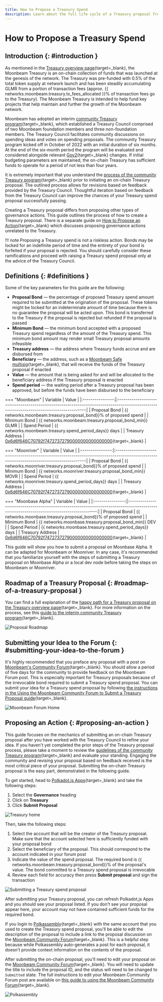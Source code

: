```yaml
---
title: How to Propose a Treasury Spend
description: Learn about the full life cycle of a Treasury proposal from the initial proposal on Moonbeam's Community Forum to submitting the Treasury spend on-chain.
---
```


# How to Propose a Treasury Spend

## Introduction {: #introduction } 

As mentioned in the [Treasury overview page](/learn/features/governance/#definitions){target=_blank}, the Moonbeam Treasury is an on-chain collection of funds that was launched at the genesis of the network. The Treasury was pre-funded with 0.5% of the total token supply at network launch and has been steadily accumulating GLMR from a portion of transaction fees (approx. {{ networks.moonbeam.treasury.tx_fees_allocated }}% of transaction fees go to the Treasury). The Moonbeam Treasury is intended to help fund key projects that help maintain and further the growth of the Moonbeam network.

Moonbeam has adopted an interim [community Treasury program](https://moonbeam.foundation/news/proposal-treasury-program-approved/){target=_blank}, which established a Treasury Council comprised of two Moonbeam foundation members and three non-foundation members. The Treasury Council facilitates community discussions on spending ideas and votes on spending proposals. The community Treasury program kicked off in October of 2022 with an initial duration of six months. At the end of the six-month period the program will be evaluated and considered alongside relevant [Gov2](https://moonbeam.network/blog/opengov/){target=_blank} changes. If initial budgeting parameters are maintained, the on-chain Treasury has sufficient funds to operate for a period of not less than four years. 

It is extremely important that you understand the [process of the community Treasury program](https://github.com/moonbeam-foundation/treasury/blob/main/interim/interim_treasury_proposal.md){target=_blank} prior to initiating an on-chain Treasury proposal. The outlined process allows for revisions based on feedback provided by the Treasury Council. Thoughtful iteration based on feedback from the Treasury Council can improve the chances of your Treasury spend proposal successfully passing. 

Creating a Treasury proposal differs from proposing other types of governance actions. This guide outlines the process of how to create a Treasury proposal. There is a separate guide on [How to Propose an Action](/tokens/governance/proposals/){target=_blank} which discusses proposing governance actions unrelated to the Treasury.

!!! note
    Proposing a Treasury spend is not a riskless action. Bonds may be locked for an indefinite period of time and the entirety of your bond is forfeited if your proposal is rejected. You should carefully consider these ramifications and proceed with raising a Treasury spend proposal only at the advice of the Treasury Council.

## Definitions {: #definitions } 

Some of the key parameters for this guide are the following:

 - **Proposal Bond** — the percentage of proposed Treasury spend amount required to be submitted at the origination of the proposal. These tokens might be locked for an indeterminate amount of time because there is no guarantee the proposal will be acted upon. This bond is transferred to the Treasury if the proposal is rejected but refunded if the proposal is passed
 - **Minimum Bond** — the minimum bond accepted with a proposed Treasury spend regardless of the amount of the Treasury spend. This minimum bond amount may render small Treasury proposal amounts infeasible
 - **Treasury address** — the address where Treasury funds accrue and are disbursed from
 - **Beneficiary** — the address, such as a [Moonbeam Safe multisig](/tokens/manage/multisig-safe/){target=_blank}, that will receive the funds of the Treasury proposal if enacted
 - **Value** — the amount that is being asked for and will be allocated to the beneficiary address if the Treasury proposal is enacted
 - **Spend period** — the waiting period after a Treasury proposal has been approved, but before the funds have been disbursed to the beneficiary

=== "Moonbeam"
    |     Variable     |                                                                    Value                                                                    |
    |:----------------:|:-------------------------------------------------------------------------------------------------------------------------------------------:|
    |  Proposal Bond   |                                      {{ networks.moonbeam.treasury.proposal_bond}}% of proposed spend                                       |
    |   Minimum Bond   |                                           {{ networks.moonbeam.treasury.proposal_bond_min}} GLMR                                            |
    |   Spend Period   |                                           {{ networks.moonbeam.treasury.spend_period_days}} days                                            |
    | Treasury Address | [0x6d6f646C70792f74727372790000000000000000](https://moonbeam.subscan.io/account/0x6d6f646C70792f74727372790000000000000000){target=_blank} |

=== "Moonriver"
    |     Variable     |                                                                    Value                                                                     |
    |:----------------:|:--------------------------------------------------------------------------------------------------------------------------------------------:|
    |  Proposal Bond   |                                      {{ networks.moonriver.treasury.proposal_bond}}% of proposed spend                                       |
    |   Minimum Bond   |                                           {{ networks.moonriver.treasury.proposal_bond_min}} MOVR                                            |
    |   Spend Period   |                                           {{ networks.moonriver.treasury.spend_period_days}} days                                            |
    | Treasury Address | [0x6d6f646C70792f74727372790000000000000000](https://moonriver.subscan.io/account/0x6d6f646C70792f74727372790000000000000000){target=_blank} |
    
=== "Moonbase Alpha"
    |     Variable     |                                                                    Value                                                                    |
    |:----------------:|:-------------------------------------------------------------------------------------------------------------------------------------------:|
    |  Proposal Bond   |                                      {{ networks.moonbase.treasury.proposal_bond}}% of proposed spend                                       |
    |   Minimum Bond   |                                            {{ networks.moonbase.treasury.proposal_bond_min}} DEV                                            |
    |   Spend Period   |                                           {{ networks.moonbase.treasury.spend_period_days}} days                                            |
    | Treasury Address | [0x6d6f646C70792f74727372790000000000000000](https://moonbase.subscan.io/account/0x6d6F646c70632f74727372790000000000000000){target=_blank} |


This guide will show you how to submit a proposal on Moonbase Alpha. It can be adapted for Moonbeam or Moonriver. In any case, it's recommended that you familiarize yourself with the steps of submitting a Treasury proposal on Moonbase Alpha or a local dev node before taking the steps on Moonbeam or Moonriver. 

## Roadmap of a Treasury Proposal {: #roadmap-of-a-treasury-proposal } 

You can find a full explanation of the [happy path for a Treasury proposal on the Treasury overview page](/learn/features/treasury/){target=_blank}. For more information on the process, see this [guide to the interim community Treasury program](https://moonbeam.foundation/news/proposal-treasury-program-approved/){target=_blank}.

![Proposal Roadmap](/images/tokens/governance/treasury-proposals/treasury-proposal-roadmap.png)

## Submitting your Idea to the Forum {: #submitting-your-idea-to-the-forum }

It's highly recommended that you preface any proposal with a post on [Moonbeam's Community Forum](https://forum.moonbeam.foundation/){target=_blank}. You should allow a period of five days for the community to provide feedback on the Moonbeam Forum post. This is especially important for Treasury proposals because of the irrevocable bond required to submit a Treasury spend proposal. You can submit your idea for a Treasury spend proposal by following [the instructions in the Using the Moonbeam Community Forum to Submit a Treasury Proposal guide](https://moonbeam.network/blog/using-moonbeam-community-forum/){target=_blank}. 

![Moonbeam Forum Home](/images/tokens/governance/treasury-proposals/treasury-proposal-1.png)

## Proposing an Action {: #proposing-an-action } 

This guide focuses on the mechanics of submitting an on-chain Treasury proposal after you have worked with the Treasury Council to refine your idea. If you haven't yet completed the prior steps of the Treasury proposal process, please take a moment to review the [guidelines of the community Treasury program](https://github.com/moonbeam-foundation/treasury/blob/main/interim/interim_treasury_proposal.md){target=_blank} and evaluate your standing. Engaging the community and revising your proposal based on feedback received is the most critical piece of your proposal. Submitting the on-chain Treasury proposal is the easy part, demonstrated in the following guide. 

To get started, head to [Polkadot.js Apps](https://polkadot.js.org/apps/?rpc=wss://wss.api.moonbase.moonbeam.network%2Fpublic-ws#/treasury){target=_blank} and take the following steps: 

1. Select the **Governance** heading
2. Click on **Treasury** 
3. Click **Submit Proposal**

![Treasury home](/images/tokens/governance/treasury-proposals/treasury-proposal-2.png)

Then, take the following steps:

1. Select the account that will be the creator of the Treasury proposal. Make sure that the account selected here is sufficiently funded with your proposal bond
2. Select the beneficiary of the proposal. This should correspond to the account indicated in your forum post
3. Indicate the value of the spend proposal. The required bond is {{ networks.moonbeam.treasury.proposal_bond}}% of the proposal's value. The bond committed to a Treasury spend proposal is irrevocable
4. Review each field for accuracy then press **Submit proposal** and sign the transaction

![Submitting a Treasury spend proposal](/images/tokens/governance/treasury-proposals/treasury-proposal-3.png)

After submitting your Treasury proposal, you can refresh Polkadot.js Apps and you should see your proposal listed. If you don't see your proposal appear here, your account may not have contained sufficient funds for the required bond. 

If you login to [Polkassembly](https://moonbeam.polkassembly.network/){target=_blank} with the same account that you used to create the Treasury spend proposal, you'll be able to edit the description of the proposal to include a link to the proposal discussion on the [Moonbeam Community Forum](https://forum.moonbeam.foundation/){target=_blank}. This is a helpful step because while Polkassembly auto-generates a post for each proposal, it doesn't provide context information on the contents of the proposal. 

After submitting the on-chain proposal, you’ll need to edit your proposal on the [Moonbeam Community Forum](https://forum.moonbeam.foundation/){target=_blank}. You will need to update the title to include the proposal ID, and the status will need to be changed to `Submitted` state. The full instructions to edit your Moonbeam Community Forum post are available on [this guide to using the Moonbeam Community Forum](https://moonbeam.network/blog/using-moonbeam-community-forum/){target=_blank}.

![Polkassembly](/images/tokens/governance/treasury-proposals/treasury-proposal-4.png)
